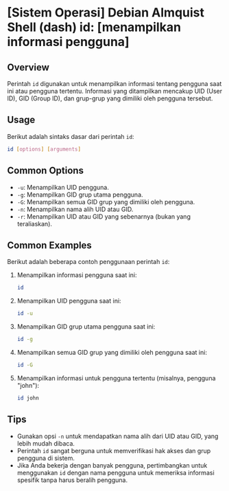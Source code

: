 # [Sistem Operasi] Debian Almquist Shell (dash) id: [menampilkan informasi pengguna]

## Overview
Perintah `id` digunakan untuk menampilkan informasi tentang pengguna saat ini atau pengguna tertentu. Informasi yang ditampilkan mencakup UID (User ID), GID (Group ID), dan grup-grup yang dimiliki oleh pengguna tersebut.

## Usage
Berikut adalah sintaks dasar dari perintah `id`:

```bash
id [options] [arguments]
```

## Common Options
- `-u`: Menampilkan UID pengguna.
- `-g`: Menampilkan GID grup utama pengguna.
- `-G`: Menampilkan semua GID grup yang dimiliki oleh pengguna.
- `-n`: Menampilkan nama alih UID atau GID.
- `-r`: Menampilkan UID atau GID yang sebenarnya (bukan yang teraliaskan).

## Common Examples
Berikut adalah beberapa contoh penggunaan perintah `id`:

1. Menampilkan informasi pengguna saat ini:
   ```bash
   id
   ```

2. Menampilkan UID pengguna saat ini:
   ```bash
   id -u
   ```

3. Menampilkan GID grup utama pengguna saat ini:
   ```bash
   id -g
   ```

4. Menampilkan semua GID grup yang dimiliki oleh pengguna saat ini:
   ```bash
   id -G
   ```

5. Menampilkan informasi untuk pengguna tertentu (misalnya, pengguna "john"):
   ```bash
   id john
   ```

## Tips
- Gunakan opsi `-n` untuk mendapatkan nama alih dari UID atau GID, yang lebih mudah dibaca.
- Perintah `id` sangat berguna untuk memverifikasi hak akses dan grup pengguna di sistem.
- Jika Anda bekerja dengan banyak pengguna, pertimbangkan untuk menggunakan `id` dengan nama pengguna untuk memeriksa informasi spesifik tanpa harus beralih pengguna.